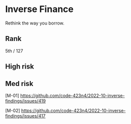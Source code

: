 # Inverse Finance
Rethink the way you borrow.

## Rank
5th / 127

## High risk

## Med risk
[M-01] https://github.com/code-423n4/2022-10-inverse-findings/issues/419

[M-02] https://github.com/code-423n4/2022-10-inverse-findings/issues/417
